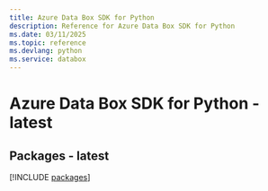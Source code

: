 ```yaml
---
title: Azure Data Box SDK for Python
description: Reference for Azure Data Box SDK for Python
ms.date: 03/11/2025
ms.topic: reference
ms.devlang: python
ms.service: databox
---
```

# Azure Data Box SDK for Python - latest
## Packages - latest
[!INCLUDE [packages](data-box-index.md)]